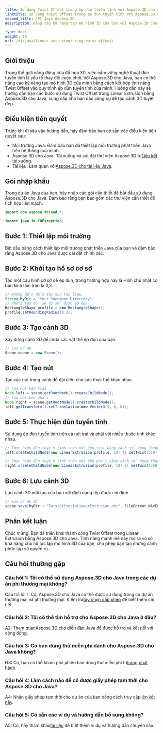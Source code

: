 ```yaml
---
title: Sử dụng Twist Offset trong ép đùn tuyến tính với Aspose.3D cho Java
linktitle: Sử dụng Twist Offset trong ép đùn tuyến tính với Aspose.3D cho Java
second_title: API Java Aspose.3D
description: Nâng cao kỹ năng tạo mô hình 3D của bạn với Aspose.3D cho Java. Tìm hiểu cách sử dụng Twist Offset trong Linear Extrusion trong hướng dẫn toàn diện này.

type: docs
weight: 15
url: /vi/java/linear-extrusion/using-twist-offset/
---
```

## Giới thiệu

Trong thế giới năng động của đồ họa 3D, việc nắm vững nghệ thuật đùn tuyến tính là yếu tố thay đổi cuộc chơi. Với Aspose.3D cho Java, bạn có thể nâng cao kỹ năng tạo mô hình 3D của mình bằng cách kết hợp tính năng Twist Offset vào quy trình ép đùn tuyến tính của mình. Hướng dẫn này sẽ hướng dẫn bạn các bước sử dụng Twist Offset trong Linear Extrusion bằng Aspose.3D cho Java, cung cấp cho bạn các công cụ để tạo cảnh 3D tuyệt đẹp.

## Điều kiện tiên quyết

Trước khi đi sâu vào hướng dẫn, hãy đảm bảo bạn có sẵn các điều kiện tiên quyết sau:

- Môi trường Java: Đảm bảo bạn đã thiết lập môi trường phát triển Java trên hệ thống của mình.
-  Aspose.3D cho Java: Tải xuống và cài đặt thư viện Aspose.3D từ[Liên kết tải xuống](https://releases.aspose.com/3d/java/).
-  Tài liệu: Làm quen với[Aspose.3D cho tài liệu Java](https://reference.aspose.com/3d/java/).

## Gói nhập khẩu

Trong dự án Java của bạn, hãy nhập các gói cần thiết để bắt đầu sử dụng Aspose.3D cho Java. Đảm bảo rằng bạn bao gồm các thư viện cần thiết để tích hợp liền mạch.

```java
import com.aspose.threed.*;

import java.io.IOException;
```

## Bước 1: Thiết lập môi trường

Bắt đầu bằng cách thiết lập môi trường phát triển Java của bạn và đảm bảo rằng Aspose.3D cho Java được cài đặt chính xác.

## Bước 2: Khởi tạo hồ sơ cơ sở

Tạo một cấu hình cơ sở để ép đùn, trong trường hợp này là Hình chữ nhật có bán kính làm tròn là 0,3.

```java
// Đường dẫn đến thư mục tài liệu.
String MyDir = "Your Document Directory";
// Khởi tạo hồ sơ cơ sở được ép đùn
RectangleShape profile = new RectangleShape();
profile.setRoundingRadius(0.3);
```

## Bước 3: Tạo cảnh 3D

Xây dựng cảnh 3D để chứa các vật thể ép đùn của bạn.

```java
// Tạo cảnh
Scene scene = new Scene();
```

## Bước 4: Tạo nút

Tạo các nút trong cảnh để đại diện cho các thực thể khác nhau.

```java
// Tạo nút bên trái
Node left = scene.getRootNode().createChildNode();
// Tạo nút bên phải
Node right = scene.getRootNode().createChildNode();
left.getTransform().setTranslation(new Vector3(5, 0, 0));
```

## Bước 5: Thực hiện đùn tuyến tính

Sử dụng ép đùn tuyến tính trên cả nút trái và phải với nhiều thuộc tính khác nhau.

```java
// Thực hiện đùn tuyến tính trên nút bên trái bằng cách sử dụng thuộc tính twist và slice
left.createChildNode(new LinearExtrusion(profile, 10) {{ setTwist(360); setSlices(100); }});

// Thực hiện đùn tuyến tính trên nút bên phải bằng cách sử dụng thuộc tính twist, twist offset và slice
right.createChildNode(new LinearExtrusion(profile, 10) {{ setTwist(360); setSlices(100); setTwistOffset(new Vector3(3, 0, 0)); }});
```

## Bước 6: Lưu cảnh 3D

Lưu cảnh 3D mới tạo của bạn với định dạng tệp được chỉ định.

```java
// Lưu cảnh 3D
scene.save(MyDir + "TwistOffsetInLinearExtrusion.obj", FileFormat.WAVEFRONTOBJ);
```

## Phần kết luận

Chúc mừng! Bạn đã triển khai thành công Twist Offset trong Linear Extrusion bằng Aspose.3D cho Java. Tính năng mạnh mẽ này mở ra vô số khả năng cho nỗ lực lập mô hình 3D của bạn, cho phép bạn tạo những cảnh phức tạp và quyến rũ.

## Câu hỏi thường gặp

### Câu hỏi 1: Tôi có thể sử dụng Aspose.3D cho Java trong các dự án phi thương mại không?

 Câu trả lời 1: Có, Aspose.3D cho Java có thể được sử dụng trong cả dự án thương mại và phi thương mại. Kiểm tra[tùy chọn cấp phép](https://purchase.aspose.com/buy) để biết thêm chi tiết.

### Câu hỏi 2: Tôi có thể tìm hỗ trợ cho Aspose.3D cho Java ở đâu?

 A2: Tham quan[Aspose.3D cho diễn đàn Java](https://forum.aspose.com/c/3d/18) để được hỗ trợ và kết nối với cộng đồng.

### Câu hỏi 3: Có bản dùng thử miễn phí dành cho Aspose.3D cho Java không?

 Đ3: Có, bạn có thể khám phá phiên bản dùng thử miễn phí từ[trang phát hành](https://releases.aspose.com/).

### Câu hỏi 4: Làm cách nào để có được giấy phép tạm thời cho Aspose.3D cho Java?

 A4: Nhận giấy phép tạm thời cho dự án của bạn bằng cách truy cập[liên kết này](https://purchase.aspose.com/temporary-license/).

### Câu hỏi 5: Có sẵn các ví dụ và hướng dẫn bổ sung không?

 A5: Có, hãy tham khảo[tài liệu](https://reference.aspose.com/3d/java/) để biết thêm ví dụ và hướng dẫn chuyên sâu.